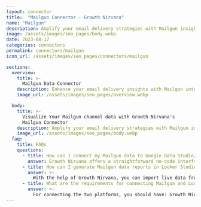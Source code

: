 ```yaml
---
layout: connector
title:  "Mailgun Connector - Growth Nirvana"
name: "Mailgun"
description: Amplify your email delivery strategies with Mailgun insights integrated into Looker Studio.
image: /assets/images/seo_pages/body.webp
date: 2023-08-17
categories: connectors
permalink: connectors/mailgun
icon_url: /assets/images/seo_pages/connectors/mailgun

sections:
  overview:
    title: >-
      Mailgun Data Connector
    description: Enhance your email delivery insights with Mailgun integration. Seamlessly merge email delivery data from Mailgun with Looker Studio's analytical capabilities, unlocking insights that shape email performance strategies, engagement rates, and operational excellence.
    image_url: /assets/images/seo_pages/overview.webp

  body:
    title: >-
      Visualize Your Mailgun channel data with Growth Nirvana's
      Mailgun Connector
    description: Amplify your email delivery strategies with Mailgun insights integrated into Looker Studio.
    image_url: /assets/images/seo_pages/body.webp
  faq:
    title: FAQs
    questions:
      - title: How can I connect my Mailgun data to Google Data Studio/Looker Studio?
        answer: Growth Nirvana offers a straightforward no-code interface to connect to Mailgun data sources.
      - title: How can I generate Mailgun data reports in Looker Studio?
        answer: >-
          With the help of Growth Nirvana, you can import live data from Mailgun into Looker Studio. These data can be viewed in charts, tables, and dashboards to generate branded reports that can be shared instantly.
      - title: What are the requirements for connecting Mailgun and Looker Studio?
        answer: >-
          For connecting the two platforms, you should have: Growth Nirvana Account and Mailgun Ads Account
---
```

